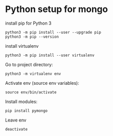# Python setup for mongo

install pip for Python 3
```
python3 -m pip install --user --upgrade pip
python3 -m pip --version
```

install virtualenv
```
python3 -m pip install --user virtualenv
```

Go to project directory:
```
python3 -m virtualenv env
```

Activate env (source env variables):
```
source env/bin/activate
```

Install modules:
```
pip install pymongo
```

Leave env
```
deactivate
```

